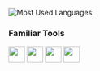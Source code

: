 ![Most Used Languages](https://github-readme-stats.vercel.app/api/top-langs/?username=rdevneo&layout=compact&theme=dark)

### Familiar Tools

<img src="https://img.icons8.com/?size=100&id=nvtEH6DpqruC&format=png&color=000000" width="32"/> <img src="https://img.icons8.com/?size=100&id=zfHRZ6i1Wg0U&format=png&color=000000" width="32"/> <img src="https://img.icons8.com/?size=100&id=4gUIAQbx9oh5&format=png&color=000000" width="32"/> <img src="https://img.icons8.com/?size=100&id=9OGIyU8hrxW5&format=png&color=000000" width="32"/>


